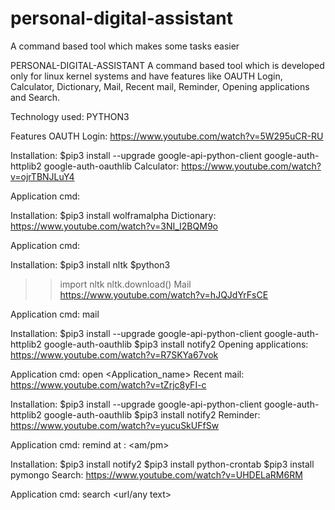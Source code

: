 # personal-digital-assistant
A command based tool which makes some tasks easier

PERSONAL-DIGITAL-ASSISTANT
A command based tool which is developed only for linux kernel systems and have features like OAUTH Login, Calculator, Dictionary, Mail, Recent mail, Reminder, Opening applications and Search.

Technology used: PYTHON3

Features
OAUTH Login: https://www.youtube.com/watch?v=5W295uCR-RU

Installation:
$pip3 install --upgrade google-api-python-client google-auth-httplib2 google-auth-oauthlib
Calculator: https://www.youtube.com/watch?v=ojrTBNJLuY4

Application cmd:
<mathematical inputs>

Installation:
$pip3 install wolframalpha
Dictionary: https://www.youtube.com/watch?v=3NI_I2BQM9o

Application cmd: 
<word>

Installation:
$pip3 install nltk
$python3
>>import nltk
>>nltk.download()
Mail https://www.youtube.com/watch?v=hJQJdYrFsCE

Application cmd: 
mail

Installation:
$pip3 install --upgrade google-api-python-client google-auth-httplib2 google-auth-oauthlib
$pip3 install notify2
Opening applications: https://www.youtube.com/watch?v=R7SKYa67vok

Application cmd:
open <Application_name>
Recent mail: https://www.youtube.com/watch?v=tZrjc8yFI-c

Installation:
$pip3 install --upgrade google-api-python-client google-auth-httplib2 google-auth-oauthlib
$pip3 install notify2
Reminder: https://www.youtube.com/watch?v=yucuSkUFfSw

Application cmd:
remind <reason> at <hh>:<mm> <am/pm>

Installation:
$pip3 install notify2
$pip3 install python-crontab
$pip3 install pymongo
Search: https://www.youtube.com/watch?v=UHDELaRM6RM

Application cmd:
search <url/any text>
